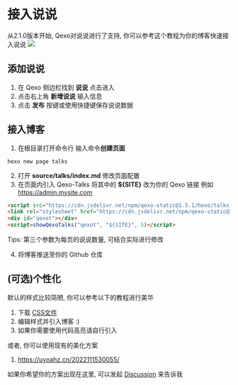 # 接入说说
从2.1.0版本开始, Qexo对说说进行了支持, 你可以参考这个教程为你的博客快速接入说说
![](https://pic.hipyt.cn/pic/2023/01/03/172d2b1c5e0d5.png)
## 添加说说
1. 在 Qexo 侧边栏找到 **说说** 点击进入
2. 点击右上角 **新增说说** 输入信息
3. 点击 **发布** 按键或使用快捷键保存说说数据
## 接入博客
1. 在根目录打开命令行 输入命令**创建页面**
```shell
hexo new page talks
```
2. 打开 **source/talks/index.md** 修改页面配置
3. 在页面内引入 Qexo-Talks 将其中的 **${SITE}** 改为你的 Qexo 链接 例如 https://admin.mysite.com
```html
<script src="https://cdn.jsdelivr.net/npm/qexo-static@1.5.1/hexo/talks.min.js"></script>
<link rel="stylesheet" href="https://cdn.jsdelivr.net/npm/qexo-static@1.5.1/hexo/talks.min.css">
<div id="qexot"></div>
<script>showQexoTalks("qexot", "${SITE}", 5)</script>
```
Tips: 第三个参数为每页的说说数量, 可结合实际进行修改

4. 将博客推送至你的 Github 仓库
## (可选)个性化
默认的样式比较简陋, 你可以参考以下的教程进行美华
1. 下载 [CSS文件](https://cdn.jsdelivr.net/npm/qexo-static@1.5.1/hexo/talks.css)
2. 编辑样式并引入博客 :)
3. 如果你需要使用代码高亮请自行引入

或者, 你可以使用现有的美化方案
1. https://uyoahz.cn/2022111530055/

如果你希望你的方案出现在这里, 可以发起 [Discussion](https://github.com/Qexo/Qexo/discussions) 来告诉我
